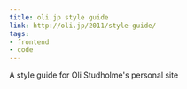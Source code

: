 ```yaml
---
title: oli.jp style guide
link: http://oli.jp/2011/style-guide/
tags: 
- frontend
- code
---
```


A style guide for Oli Studholme's personal site